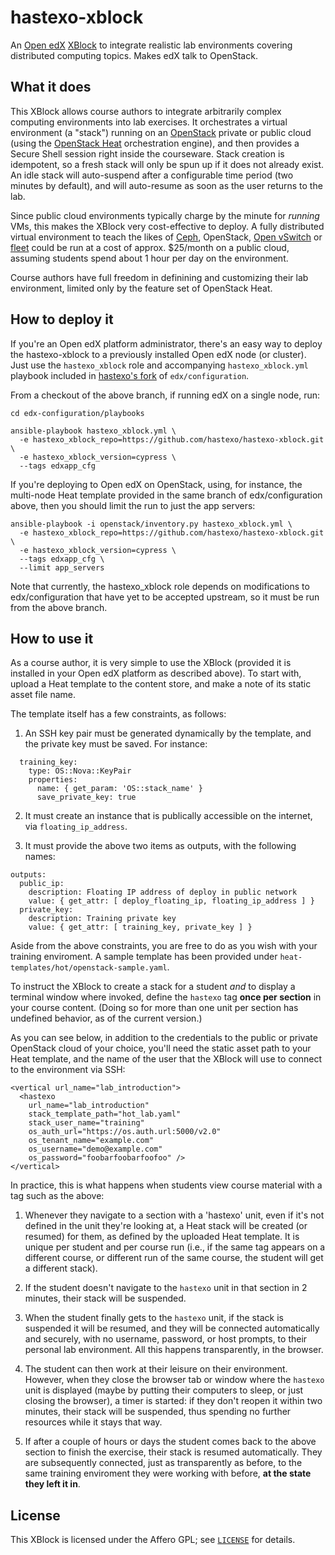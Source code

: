 # hastexo-xblock

An [Open edX](https://open.edx.org/)
[XBlock](https://xblock.readthedocs.org/en/latest/) to integrate
realistic lab environments covering distributed computing
topics. Makes edX talk to OpenStack.


## What it does

This XBlock allows course authors to integrate arbitrarily complex
computing environments into lab exercises. It orchestrates a virtual
environment (a "stack") running on an
[OpenStack](https://www.openstack.org) private or public cloud (using
the [OpenStack Heat](http://docs.openstack.org/developer/heat/)
orchestration engine), and then provides a Secure Shell session right
inside the courseware. Stack creation is idempotent, so a fresh stack
will only be spun up if it does not already exist. An idle stack will
auto-suspend after a configurable time period (two minutes by
default), and will auto-resume as soon as the user returns to the lab.

Since public cloud environments typically charge by the minute for
*running* VMs, this makes the XBlock very cost-effective to deploy. A
fully distributed virtual environment to teach the likes of
[Ceph](http://ceph.com), OpenStack,
[Open vSwitch](http://openvswitch.org/) or
[fleet](https://coreos.com/using-coreos/clustering/) could be run at a
cost of approx. $25/month on a public cloud, assuming students spend
about 1 hour per day on the environment.

Course authors have full freedom in definining and customizing their
lab environment, limited only by the feature set of OpenStack Heat.


## How to deploy it

If you're an Open edX platform administrator, there's an easy way to deploy the
hastexo-xblock to a previously installed Open edX node (or cluster).  Just use
the `hastexo_xblock` role and accompanying `hastexo_xblock.yml` playbook
included in [hastexo's fork](https://github.com/hastexo/edx-configuration/tree/integration/cypress)
of `edx/configuration`.

From a checkout of the above branch, if running edX on a single node, run:

```
cd edx-configuration/playbooks

ansible-playbook hastexo_xblock.yml \
  -e hastexo_xblock_repo=https://github.com/hastexo/hastexo-xblock.git \
  -e hastexo_xblock_version=cypress \
  --tags edxapp_cfg
```

If you're deploying to Open edX on OpenStack, using, for instance, the
multi-node Heat template provided in the same branch of edx/configuration
above, then you should limit the run to just the app servers:

```
ansible-playbook -i openstack/inventory.py hastexo_xblock.yml \
  -e hastexo_xblock_repo=https://github.com/hastexo/hastexo-xblock.git \
  -e hastexo_xblock_version=cypress \
  --tags edxapp_cfg \
  --limit app_servers
```

Note that currently, the hastexo_xblock role depends on modifications to
edx/configuration that have yet to be accepted upstream, so it must be run from
the above branch.


## How to use it

As a course author, it is very simple to use the XBlock (provided it is
installed in your Open edX platform as described above).  To start with, upload
a Heat template to the content store, and make a note of its static asset file
name.

The template itself has a few constraints, as follows:

1.  An SSH key pair must be generated dynamically by the template, and the
    private key must be saved.  For instance:

```
  training_key:
    type: OS::Nova::KeyPair
    properties:
      name: { get_param: 'OS::stack_name' }
      save_private_key: true
```

2. It must create an instance that is publically accessible on the internet,
   via `floating_ip_address`.

3. It must provide the above two items as outputs, with the following names:

```
outputs:
  public_ip:
    description: Floating IP address of deploy in public network
    value: { get_attr: [ deploy_floating_ip, floating_ip_address ] }
  private_key:
    description: Training private key
    value: { get_attr: [ training_key, private_key ] }
```

Aside from the above constraints, you are free to do as you wish with your
training enviroment.  A sample template has been provided under
`heat-templates/hot/openstack-sample.yaml`.

To instruct the XBlock to create a stack for a student *and* to display a
terminal window where invoked, define the `hastexo` tag **once per section** in
your course content. (Doing so for more than one unit per section has undefined
behavior, as of the current version.)

As you can see below, in addition to the credentials to the public or private
OpenStack cloud of your choice, you'll need the static asset path to your Heat
template, and the name of the user that the XBlock will use to connect to the
environment via SSH:

```
<vertical url_name="lab_introduction">
  <hastexo
    url_name="lab_introduction"
    stack_template_path="hot_lab.yaml"
    stack_user_name="training"
    os_auth_url="https://os.auth.url:5000/v2.0"
    os_tenant_name="example.com"
    os_username="demo@example.com"
    os_password="foobarfoobarfoofoo" />
</vertical>
```

In practice, this is what happens when students view course material with a tag
such as the above:

1. Whenever they navigate to a section with a 'hastexo' unit, even if it's not
   defined in the unit they're looking at, a Heat stack will be created (or
   resumed) for them, as defined by the uploaded Heat template.  It is unique
   per student and per course run (i.e., if the same tag appears on a different
   course, or different run of the same course, the student will get a
   different stack).

2. If the student doesn't navigate to the `hastexo` unit in that section in 2
   minutes, their stack will be suspended.

3. When the student finally gets to the `hastexo` unit, if the stack is
   suspended it will be resumed, and they will be connected automatically and
   securely, with no username, password, or host prompts, to their personal lab
   environment.  All this happens transparently, in the browser.

4. The student can then work at their leisure on their environment.  However, when they
   close the browser tab or window where the `hastexo` unit is displayed (maybe
   by putting their computers to sleep, or just closing the browser), a timer
   is started: if they don't reopen it within two minutes, their stack will be
   suspended, thus spending no further resources while it stays that way.

5. If after a couple of hours or days the student comes back to the above
   section to finish the exercise, their stack is resumed automatically.  They
   are subsequently connected, just as transparently as before, to the same
   training enviroment they were working with before, **at the state they left
   it in**.


## License

This XBlock is licensed under the Affero GPL; see [`LICENSE`](LICENSE)
for details.
